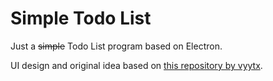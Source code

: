 # Simple Todo List
Just a ~~simple~~ Todo List program based on Electron.

UI design and original idea based on [this repository by vyytx](https://github.com/vyytx/tdl).
